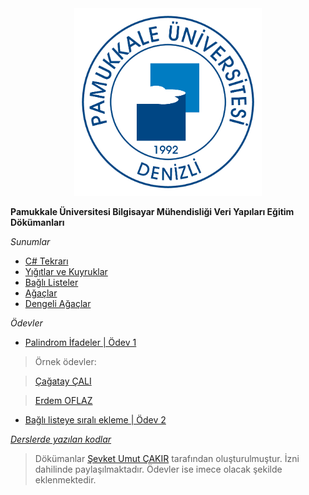 <div align="center">
  <img src="logo.png" width="300">
</div>

**Pamukkale Üniversitesi Bilgisayar Mühendisliği Veri Yapıları Eğitim Dökümanları**

*Sunumlar*

* [C# Tekrarı](week-1/week-1.pdf)
* [Yığıtlar ve Kuyruklar](week-2/week-2.pdf)
* [Bağlı Listeler](week-3/week-3.pdf)
* [Ağaçlar](week-4/week-4.pdf)
* [Dengeli Ağaçlar](week-5/week-5.pdf)

*Ödevler*

* [Palindrom İfadeler | Ödev 1](week-3/odev.pdf)
 > Örnek ödevler:

 > [Çağatay ÇALI](https://github.com/cagataycali/palindrome)

 > [Erdem OFLAZ](https://github.com/erdemoflaz/data-structure-palindrome)
* [Bağlı listeye sıralı ekleme | Ödev 2](week-4/odev.pdf)

*[Derslerde yazılan kodlar](https://github.com/sevketcakir/ds2017)*

> Dökümanlar [Şevket Umut ÇAKIR](http://pau.edu.tr/sucakir) tarafından oluşturulmuştur. İzni dahilinde paylaşılmaktadır.
Ödevler ise imece olacak şekilde eklenmektedir.
